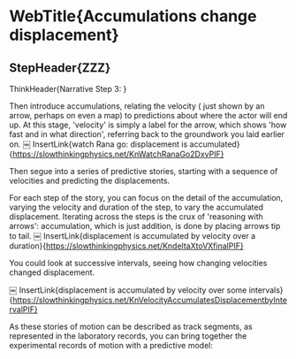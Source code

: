 # WebTitle{Accumulations change displacement}

## StepHeader{ZZZ}

ThinkHeader{Narrative Step 3: }

Then introduce accumulations, relating the velocity ( just shown by an arrow, perhaps on even a map) to predictions about where the actor will end up. At this stage, 'velocity' is simply a label for the arrow, which shows 'how fast and in what direction', referring back to the groundwork you laid earlier on.
￼
InsertLink{watch Rana go: displacement is accumulated}{https://slowthinkingphysics.net/KnWatchRanaGo2DxvPIF}

Then segue into a series of predictive stories, starting with a sequence of velocities and predicting the displacements.

For each step of the story, you can focus on the detail of the accumulation, varying the velocity and duration of the step, to vary the accumulated displacement. Iterating across the steps is the crux of 'reasoning with arrows': accumulation, which is just addition, is done by placing arrows tip to tail.
￼
InsertLink{displacement is accumulated by velocity over a duration}{https://slowthinkingphysics.net/KndeltaXtoVXfinalPIF}

You could look at successive intervals, seeing how changing velocities changed displacement.

￼
InsertLink{displacement is accumulated by velocity over some intervals}{https://slowthinkingphysics.net/KnVelocityAccumulatesDisplacementbyIntervalPIF}

As these stories of motion can be described as track segments, as represented in the laboratory records, you can bring together the experimental records of motion with a predictive model:
